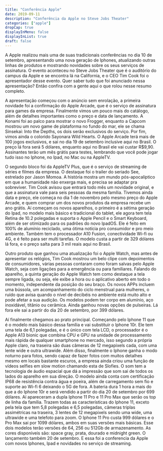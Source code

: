 ```yaml
---
title: "Conferência Apple"
date: 2019-09-11
description: "Conferência da Apple no Steve Jobs Theater"
categories: ["apple"]
dropCap: true
displayInMenu: false
displayInList: true
draft: false
---
```


A Apple realizou mais uma de suas tradicionais conferências no dia 10 de setembro, apresentando uma nova geração de Iphones, atualizando outras linhas de produtos e mostrando novidades sobre os seus serviços de assinatura. O evento aconteceu no Steve Jobs Theater que é o auditório do campus da Apple e se encontra lá na California, e o CEO Tim Cook foi o apresentador desse evento. Quer saber tudo que foi anunciado nessa apresentação? Então confira com a gente aqui o que rolou nesse resumo completo.

A apresentação começou com o anúncio sem enrolação, a primeira novidade foi a confirmação do Apple Arcade, que é o serviço de assinatura para games da empresa. Finalmente vimos um pouco mais do catálogo, além de detalhes importantes como o preço e data de lançamento. A Konami foi ao palco para mostrar o novo Frogger, enquanto a Capcom mostrou um novo game de plataforma no fundo do mar, ele se chama Sinsekai: Into the Depths, os dois serão exclusivos do serviço. Por fim, vimos ainda o colorido Sayonara Wild Hearts. O Apple Arcade terá mais de 100 jogos exclusivos, e sai no dia 19 de setembro inclusive aqui no Brasil. O preço lá fora será 5 dólares, enquanto aqui no Brasil ele vai custar R$9,90. Assinantes terão um mês grátis para testes, lembrando que você pode jogar tudo isso no Iphone, no Ipad, no Mac ou na AppleTV.

O segundo bloco foi da AppleTV Plus, que é o serviço de streaming de séries e filmes da empresa. O destaque foi o trailer do seriado See, estrelado por Jason Momoa. A história mostra um mundo pós-apocalíptico em que a humanidade não enxerga mais, e precisa se adaptar pra sobreviver. Tim Cook avisou que entrará todo mês um novidade original, e que a assinatura vale para seis pessoas da mesma família. Tivemos ainda data e preço, ele começa no dia 1 de novembro pelo mesmo preço do Apple Arcade, e quem comprar um dos novos produtos da empresa recebe um ano grátis.
Aí começam os novos aparelhos, o primeiro é a sétima geração do Ipad, no modelo mais básico e tradicional do tablet, ele agora tem tela Retina de 10.2 polegadas e suporta o Apple Pencil e o Smart Keyboard, além de ser otimizado para os padrões do novo IpadOS. Ele é feito em 100% de alumínio reciclado, uma ótima notícia pro consumidor e pro meio ambiente. Também tem o processador A10 Fusion, conectividade Wi-fi ou 4G, e é feito para ser multi tarefas. O modelo custa a partir de 329 dólares lá fora, e o preço salta para 3 mil reais aqui no Brasil.

Outro produto que ganhou uma atualização foi o Apple Watch, mas antes de apresentar os relógios, Tim Cook mostrou um belo clipe com depoimentos de consumidores, várias pessoas contaram como foram salvas pelo Apple Watch, seja com ligações para a emergência ou para familiares. Falando do aparelho, a quinta geração do Apple Watch tem como destaque a tela sempre ligada, ou seja, ele exibe a hora ou o aplicativo aberto em todo o momento, independente da posição do seu braço. Os novos APPs incluem uma bússola, um acompanhamento do ciclo menstrual para mulheres, o ruído que avisa quando o nível de decibéis no ambiente está muito alto e pode afetar a sua audição. Os modelos podem ter corpo em alumínio, aço inoxidável, titânio ou cerâmica. Ainda ganhou novas opções de pulseiras. Lá fora ele sai a partir do dia 20 de setembro, por 399 dólares.

Aí finalmente chegamos ao prato principal. Começando pelo Iphone 11 que é o modelo mais básico dessa família e vai substituir o Iphone 10r. Ele tem uma tela de 6,1 polegadas, e é o único com tela LCD, o processador é o Apple A13 bionic que combina CPU e GPU na unidade de processamento mais rápida de qualquer smartphone no mercado, isso segundo a própria Apple claro, na traseira são duas câmeras de 12 megapixels cada, com uma lente wide e outra ultrawide. Além disso, finalmente o Iphone ganha o modo noturno para fotos, sendo capaz de fazer fotos com muitos detalhes mesmo em locais bastante escuros, a empresa ainda criou uma função de vídeos selfies em slow motion chamando esta de Slofies. O som tem a tecnologia de áudio espacial que dá a impressão que som sai de todos os lados do aparelho em sua direção. O modelo ainda conta com certificação IP68 de resistência contra água e poeira, além de carregamento sem fio e suporte ao Wi-fi 6 deixando o 5G de fora. A bateria dura 1 hora a mais do que a do Iphone 10r e será vendido a partir do dia 20 de setembro por 699 dólares. Aí apareceram a dupla Iphone 11 Pro e 11 Pro Max que serão os top de linha da família. Trazem todas as características do Iphone 11, exceto pela tela que tem 5,8 polegadas e 6,5 polegadas, câmeras triplas assimétricas na traseira, 3 lentes de 12 megapixels sendo uma wide, uma ultrawide e uma telefoto para zoom. O Iphone 11 Pro custa 999 dólares e o Pro Max sai por 1099 dólares, ambos em suas versões mais básicas. Esse dois modelos terão versões de 64, 256 ou 512Gb de armazenamento. As cores disponíveis são: space gray, prata, dourado e midnight green. O lançamento também 20 de setembro. E essa foi a conferencia da Apple com novos Iphones, Ipad e novidades no serviço de streaming.
